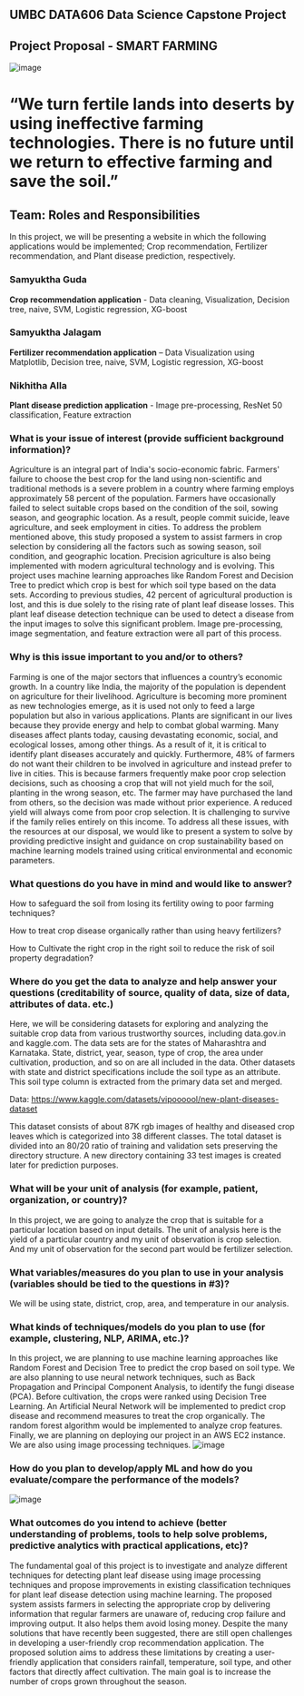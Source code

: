 ## UMBC DATA606 Data Science Capstone Project ##

## Project Proposal - SMART FARMING ##

![image](https://user-images.githubusercontent.com/78180757/173258582-eb2cce29-6e5e-4c9f-9ce6-e7a4016a17c6.png)


# “We turn fertile lands into deserts by using ineffective farming technologies. There is no future until we return to effective farming and save the soil.” 

## Team: Roles and Responsibilities ##

In this project, we will be presenting a website in which the following applications would be implemented; Crop recommendation, Fertilizer recommendation, and Plant disease prediction, respectively.

### Samyuktha Guda ###

**Crop recommendation application** - Data cleaning, Visualization, Decision tree, naive, SVM, Logistic regression, XG-boost

### Samyuktha Jalagam ###

**Fertilizer recommendation application** – Data Visualization using Matplotlib, Decision tree, naive, SVM, Logistic regression, XG-boost

### Nikhitha Alla ###

**Plant disease prediction application** - Image pre-processing, ResNet 50 classification, Feature extraction

### What is your issue of interest (provide sufficient background information)? ###

Agriculture is an integral part of India's socio-economic fabric. Farmers' failure to choose the best crop for the land using non-scientific and traditional methods is a severe problem in a country where farming employs approximately 58 percent of the population. Farmers have occasionally failed to select suitable crops based on the condition of the soil, sowing season, and geographic location. As a result, people commit suicide, leave agriculture, and seek employment in cities. To address the problem mentioned above, this study proposed a system to assist farmers in crop selection by considering all the factors such as sowing season, soil condition, and geographic location. Precision agriculture is also being implemented with modern agricultural technology and is evolving. This project uses machine learning approaches like Random Forest and Decision Tree to predict which crop is best for which soil type based on the data sets. According to previous studies, 42 percent of agricultural production is lost, and this is due solely to the rising rate of plant leaf disease losses. This plant leaf disease detection technique can be used to detect a disease from the input images to solve this significant problem. Image pre-processing, image segmentation, and feature extraction were all part of this process.

### Why is this issue important to you and/or to others? ###

Farming is one of the major sectors that influences a country’s economic growth. In a country like India, the majority of the population is dependent on agriculture for their livelihood. Agriculture is becoming more prominent as new technologies emerge, as it is used not only to feed a large population but also in various applications. Plants are significant in our lives because they provide energy and help to combat global warming. Many diseases affect plants today, causing devastating economic, social, and ecological losses, among other things. As a result of it, it is critical to identify plant diseases accurately and quickly. 
Furthermore, 48% of farmers do not want their children to be involved in agriculture and instead prefer to live in cities. This is because farmers frequently make poor crop selection decisions, such as choosing a crop that will not yield much for the soil, planting in the wrong season, etc. The farmer may have purchased the land from others, so the decision was made without prior experience. A reduced yield will always come from poor crop selection. It is challenging to survive if the family relies entirely on this income. To address all these issues, with the resources at our disposal, we would like to present a system to solve by providing predictive insight and guidance on crop sustainability based on machine learning models trained using critical environmental and economic parameters.

### What questions do you have in mind and would like to answer? ###

How to safeguard the soil from losing its fertility owing to poor farming techniques?

How to treat crop disease organically rather than using heavy fertilizers?

How to Cultivate the right crop in the right soil to reduce the risk of soil property degradation?

### Where do you get the data to analyze and help answer your questions (creditability of source, quality of data, size of data, attributes of data. etc.) ###

Here, we will be considering datasets for exploring and analyzing the suitable crop data from various trustworthy sources, including data.gov.in and kaggle.com. 
The data sets are for the states of Maharashtra and Karnataka. State, district, year, season, type of crop, the area under cultivation, production, and so on are all included in the data. Other datasets with state and district specifications include the soil type as an attribute. This soil type column is extracted from the primary data set and merged. 

Data:
https://www.kaggle.com/datasets/vipoooool/new-plant-diseases-dataset

This dataset consists of about 87K rgb images of healthy and diseased crop leaves which is categorized into 38 different classes. The total dataset is divided into an 80/20 ratio of training and validation sets preserving the directory structure. A new directory containing 33 test images is created later for prediction purposes.

### What will be your unit of analysis (for example, patient, organization, or country)? ###

In this project, we are going to analyze the crop that is suitable for a particular location based on input details. The unit of analysis here is the yield of a particular country and my unit of observation is crop selection. And my unit of observation for the second part would be fertilizer selection.

### What variables/measures do you plan to use in your analysis (variables should be tied to the questions in #3)? ###

We will be using state, district, crop, area, and temperature in our analysis.

### What kinds of techniques/models do you plan to use (for example, clustering, NLP, ARIMA, etc.)? ###

In this project, we are planning to use machine learning approaches like Random Forest and Decision Tree to predict the crop based on soil type. We are also planning to use neural network techniques, such as Back Propagation and Principal Component Analysis, to identify the fungi disease (PCA). Before cultivation, the crops were ranked using Decision Tree Learning. An Artificial Neural Network will be implemented to predict crop disease and recommend measures to treat the crop organically. The random forest algorithm would be implemented to analyze crop features. Finally, we are planning on deploying our project in an AWS EC2 instance. We are also using image processing techniques.
 ![image](https://user-images.githubusercontent.com/78180757/173258426-c6f6f81c-f06e-4b0a-8832-1b1046492440.png)


### How do you plan to develop/apply ML and how do you evaluate/compare the performance of the models? ###

![image](https://user-images.githubusercontent.com/78180757/173258273-cbcdfe8d-b965-4d58-bc4b-e7ba29e901de.png)
 
### What outcomes do you intend to achieve (better understanding of problems, tools to help solve problems, predictive analytics with practical applications, etc)? ###

The fundamental goal of this project is to investigate and analyze different techniques for detecting plant leaf disease using image processing techniques and propose improvements in existing classification techniques for plant leaf disease detection using machine learning. The proposed system assists farmers in selecting the appropriate crop by delivering information that regular farmers are unaware of, reducing crop failure and improving output. It also helps them avoid losing money.
Despite the many solutions that have recently been suggested, there are still open challenges in developing a user-friendly crop recommendation application. The proposed solution aims to address these limitations by creating a user-friendly application that considers rainfall, temperature, soil type, and other factors that directly affect cultivation. The main goal is to increase the number of crops grown throughout the season.


